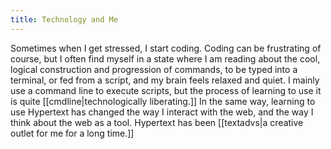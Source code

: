 ```yaml
---
title: Technology and Me
---
```

Sometimes when I get stressed, I start coding. Coding can be frustrating of course, but I often find myself in a state where I am reading about the cool, logical construction and progression of commands, to be typed into a terminal, or fed from a script, and my brain feels relaxed and quiet. I mainly use a command line to execute scripts, but the process of learning to use it is quite [[cmdline|technologically liberating.]] In the same way, learning to use Hypertext has changed the way I interact with the web, and the way I think about the web as a tool. Hypertext has been [[textadvs|a creative outlet for me for a long time.]]




